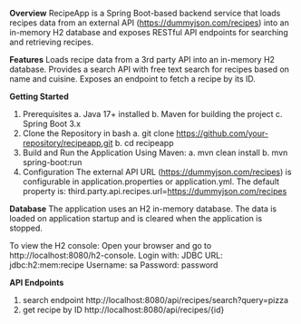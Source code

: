 **Overview**
RecipeApp is a Spring Boot-based backend service that loads recipes data from an external API (https://dummyjson.com/recipes) into an in-memory H2 database and exposes RESTful API endpoints for searching and retrieving recipes.

**Features**
Loads recipe data from a 3rd party API into an in-memory H2 database.
Provides a search API with free text search for recipes based on name and cuisine.
Exposes an endpoint to fetch a recipe by its ID.

**Getting Started**
1. Prerequisites
    a. Java 17+ installed
    b. Maven for building the project
    c. Spring Boot 3.x
2. Clone the Repository
   in bash
   a. git clone https://github.com/your-repository/recipeapp.git
   b. cd recipeapp
3. Build and Run the Application
   Using Maven:
   a. mvn clean install
   b. mvn spring-boot:run
4. Configuration
   The external API URL (https://dummyjson.com/recipes) is configurable in application.properties or application.yml. The default property is:
   third.party.api.recipes.url=https://dummyjson.com/recipes

**Database**
The application uses an H2 in-memory database. The data is loaded on application startup and is cleared when the application is stopped.

To view the H2 console:
Open your browser and go to http://localhost:8080/h2-console.
Login with:
JDBC URL: jdbc:h2:mem:recipe
Username: sa
Password: password

**API Endpoints**
1. search endpoint
   http://localhost:8080/api/recipes/search?query=pizza
2. get recipe by ID
   http://localhost:8080/api/recipes/{id}
